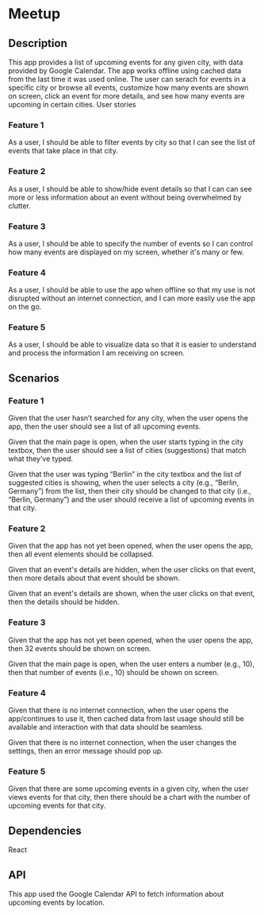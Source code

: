 # Meetup

## Description

This app provides a list of upcoming events for any given city, with data provided by Google Calendar. The app works offline using cached data from the last time it was used online. The user can serach for events in a specific city or browse all events, customize how many events are shown on screen, click an event for more details, and see how many events are upcoming in certain cities.
User stories

### Feature 1

As a user, I should be able to filter events by city so that I can see the list of events that take place in that city.

### Feature 2

As a user, I should be able to show/hide event details so that I can can see more or less information about an event without being overwhelmed by clutter.

### Feature 3

As a user, I should be able to specify the number of events so I can control how many events are displayed on my screen, whether it's many or few.

### Feature 4

As a user, I should be able to use the app when offline so that my use is not disrupted without an internet connection, and I can more easily use the app on the go.

### Feature 5

As a user, I should be able to visualize data so that it is easier to understand and process the information I am receiving on screen.

## Scenarios

### Feature 1

Given that the user hasn’t searched for any city, when the user opens the app, then the user should see a list of all upcoming events.

Given that the main page is open, when the user starts typing in the city textbox, then the user should see a list of cities (suggestions) that match what they’ve typed.

Given that the user was typing “Berlin” in the city textbox and the list of suggested cities is showing, when the user selects a city (e.g., “Berlin, Germany”) from the list, then their city should be changed to that city (i.e., “Berlin, Germany”) and the user should receive a list of upcoming events in that city.

### Feature 2

Given that the app has not yet been opened, when the user opens the app, then all event elements should be collapsed.

Given that an event's details are hidden, when the user clicks on that event, then more details about that event should be shown.

Given that an event's details are shown, when the user clicks on that event, then the details should be hidden.

### Feature 3

Given that the app has not yet been opened, when the user opens the app, then 32 events should be shown on screen.

Given that the main page is open, when the user enters a number (e.g., 10), then that number of events (i.e., 10) should be shown on screen.

### Feature 4

Given that there is no internet connection, when the user opens the app/continues to use it, then cached data from last usage should still be available and interaction with that data should be seamless.

Given that there is no internet connection, when the user changes the settings, then an error message should pop up.

### Feature 5

Given that there are some upcoming events in a given city, when the user views events for that city, then there should be a chart with the number of upcoming events for that city.

## Dependencies

React

## API

This app used the Google Calendar API to fetch information about upcoming events by location.

